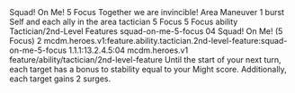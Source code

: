 <ability>
  <name>Squad! On Me!</name>
  <cost>5 Focus</cost>
  <flavor>Together we are invincible!</flavor>
  <keywords>
    <keyword>Area</keyword>
  </keywords>
  <type>Maneuver</type>
  <distance>1 burst</distance>
  <target>Self and each ally in the area</target>
  <metadata>
    <class>tactician</class>
    <cost>5 Focus</cost>
    <cost_amount>5</cost_amount>
    <cost_resource>Focus</cost_resource>
    <feature_type>ability</feature_type>
    <file_dpath>Tactician/2nd-Level Features</file_dpath>
    <item_id>squad-on-me-5-focus</item_id>
    <item_index>04</item_index>
    <item_name>Squad! On Me! (5 Focus)</item_name>
    <level>2</level>
    <scc>mcdm.heroes.v1:feature.ability.tactician.2nd-level-feature:squad-on-me-5-focus</scc>
    <scdc>1.1.1:13.2.4.5:04</scdc>
    <source>mcdm.heroes.v1</source>
    <type>feature/ability/tactician/2nd-level-feature</type>
  </metadata>
  <effects>
    <effect type="mundane">Until the start of your next turn, each target has a bonus to stability equal to your Might score. Additionally, each target gains 2 surges.</effect>
  </effects>
</ability>
